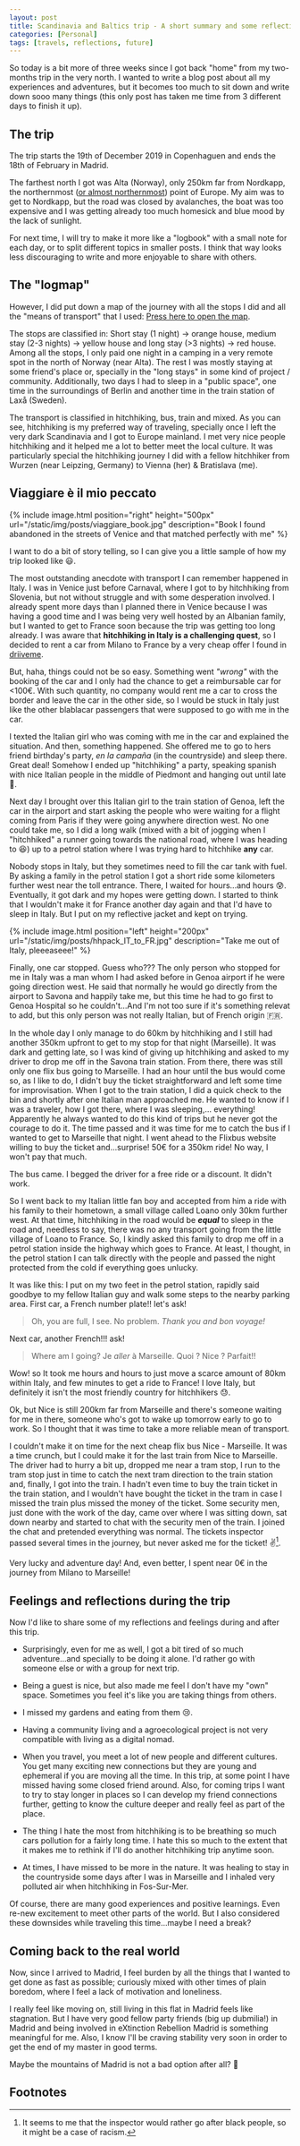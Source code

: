 ```yaml
---
layout: post
title: Scandinavia and Baltics trip - A short summary and some reflections
categories: [Personal]
tags: [travels, reflections, future]
---
```


So today is a bit more of three weeks since I got back "home" from my two-months trip in the very north.
I wanted to write a blog post about all my experiences and adventures, but it becomes too much to sit down and write down sooo many things (this only post has taken me time from 3 different days to finish it up).

## The trip

The trip starts the 19th of December 2019 in Copenhaguen and ends the 18th of February in Madrid.

The farthest north I got was Alta (Norway), only 250km far from Nordkapp, the northernmost ([or almost northernmost](https://en.wikipedia.org/wiki/North_Cape_(Norway)#Geography)) point of Europe. My aim was to get to Nordkapp, but the road was closed by avalanches, the boat was too expensive and I was getting already too much homesick and blue mood by the lack of sunlight.

For next time, I will try to make it more like a "logbook" with a small note for each day, or to split different topics in smaller posts. I think that way looks less discouraging to write and more enjoyable to share with others.


## The "logmap"

However, I did put down a map of the journey with all the stops I did and all the "means of transport" that I used: [Press here to open the map](https://facilmap.org/St2yjcRmp4a2).

The stops are classified in: Short stay (1 night) -> orange house, medium stay (2-3 nights) -> yellow house and long stay (>3 nights) -> red house. Among all the stops, I only paid one night in a camping in a very remote spot in the north of Norway (near Alta). The rest I was mostly staying at some friend's place or, specially in the "long stays" in some kind of project / community. Additionally, two days I had to sleep in a "public space", one time in the surroundings of Berlin and another time in the train station of Laxå (Sweden).

The transport is classified in hitchhiking, bus, train and mixed. As you can see, hitchhiking is my preferred way of traveling, specially once I left the very dark Scandinavia and I got to Europe mainland. I met very nice people hitchhiking and it helped me a lot to better meet the local culture. It was particularly special the hitchhiking journey I did with a fellow hitchhiker from Wurzen (near Leipzing, Germany) to Vienna (her) & Bratislava (me).

## Viaggiare è il mio peccato


{% include image.html position="right" height="500px" url="/static/img/posts/viaggiare_book.jpg" description="Book I found abandoned in the streets of Venice and that matched perfectly with me" %}


I want to do a bit of story telling, so I can give you a little sample of how my trip looked like :smiley:.

The most outstanding anecdote with transport I can remember happened in Italy. I was in Venice just before Carnaval, where I got to by hitchhiking from Slovenia, but not without struggle and with some desperation involved. I already spent more days than I planned there in Venice because I was having a good time and I was being very well hosted by an Albanian family, but I wanted to get to France soon because the trip was getting too long already. I was aware that **hitchhiking in Italy is a challenging quest**, so I decided to rent a car from Milano to France by a very cheap offer I found in [driiveme](https://www.driiveme.co.uk/).

But, haha, things could not be so easy. Something went _"wrong"_ with the booking of the car and I only had the chance to get a reimbursable car for <100€. With such quantity, no company would rent me a car to cross the border and leave the car in the other side, so I would be stuck in Italy just like the other blablacar passengers that were supposed to go with me in the car.

I texted the Italian girl who was coming with me in the car and explained the situation. And then, something happened.
She offered me to go to hers friend birthday's party, *en la campaña* (in the countryside) and sleep there. Great deal! Somehow I ended up "hitchhiking" a party, speaking spanish with nice Italian people in the middle of Piedmont and hanging out until late :tada:.

Next day I brought over this Italian girl to the train station of Genoa, left the car in the airport and start asking the people who were waiting for a flight coming from Paris if they were going anywhere direction west. No one could take me, so I did a long walk (mixed with a bit of jogging when I "hitchhiked" a runner going towards the national road, where I was heading to :laughing:) up to a petrol station where I was trying hard to hitchhike **any** car.

Nobody stops in Italy, but they sometimes need to fill the car tank with fuel. By asking a family in the petrol station I got a short ride some kilometers further west near the toll entrance. There, I waited for hours...and hours :cold_sweat:. Eventually, it got dark and my hopes were getting down. I started to think that I wouldn't make it for France another day again and that I'd have to sleep in Italy. But I put on my reflective jacket and kept on trying.

{% include image.html position="left" height="200px" url="/static/img/posts/hhpack_IT_to_FR.jpg" description="Take me out of Italy, pleeeaseee!" %}

Finally, one car stopped. Guess who??? The only person who stopped for me in Italy was a man whom I had asked before in Genoa airport if he were going direction west. He said that normally he would go directly from the airport to Savona and happily take me, but this time he had to go first to Genoa Hospital so he couldn't...And I'm not too sure if it's something relevat to add, but this only person was not really Italian, but of French origin :fr:.

In the whole day I only manage to do 60km by hitchhiking and I still had another 350km upfront to get to my stop for that night (Marseille). It was dark and getting late, so I was kind of giving up hitchhiking and asked to my driver to drop me off in the Savona train station. From there, there was still only one flix bus going to Marseille. I had an hour until the bus would come so, as I like to do, I didn't buy the ticket straightforward and left some time for improvisation. When I got to the train station, I did a quick check to the bin and shortly after one Italian man approached me. He wanted to know if I was a traveler, how I got there, where I was sleeping,... everything! Apparently he always wanted to do this kind of trips but he never got the courage to do it. The time passed and it was time for me to catch the bus if I wanted to get to Marseille that night. I went ahead to the Flixbus website willing to buy the ticket and...surprise! 50€ for a 350km ride! No way, I won't pay that much.

The bus came. I begged the driver for a free ride or a discount. It didn't work.

So I went back to my Italian little fan boy and accepted from him a ride with his family to their hometown, a small village called Loano only 30km further west. At that time, hitchhiking in the road would be _**equal**_ to sleep in the road and, needless to say, there was no any transport going from the little village of Loano to France. So, I kindly asked this family to drop me off in a petrol station inside the highway which goes to France. At least, I thought, in the petrol station I can talk directly with the people and passed the night protected from the cold if everything goes unlucky.

It was like this: I put on my two feet in the petrol station, rapidly said goodbye to my fellow Italian guy and walk some steps to the nearby parking area. First car, a French number plate!! let's ask!

> Oh, you are full, I see. No problem. _Thank you and bon voyage!_

Next car, another French!!! ask!

> Where am I going? Je _aller_ à Marseille. Quoi ? Nice ? Parfait!!

Wow! so It took me hours and hours to just move a scarce amount of 80km within Italy, and few minutes to get a ride to France! I love Italy, but definitely it isn't the most friendly country for hitchhikers :sweat:.

Ok, but Nice is still 200km far from Marseille and there's someone waiting for me in there, someone who's got to wake up tomorrow early to go to work. So I thought that it was time to take a more reliable mean of transport.

I couldn't make it on time for the next cheap flix bus Nice - Marseille. It was a time crunch, but I could make it for the last train from Nice to Marseille. The driver had to hurry a bit up, dropped me near a tram stop, I run to the tram stop just in time to catch the next tram direction to the train station and, finally, I got into the train. I hadn't even time to buy the train ticket in the train station, and I wouldn't have bought the ticket in the tram in case I missed the train plus missed the money of the ticket. Some security men, just done with the work of the day, came over where I was sitting down, sat down nearby and started to chat with the security men of the train. I joined the chat and pretended everything was normal. The tickets inspector passed several times in the journey, but never asked me for the ticket! :v:[^1].

Very lucky and adventure day! And, even better, I spent near 0€ in the journey from Milano to Marseille!

[^1]: It seems to me that the inspector would rather go after black people, so it might be a case of racism.

## Feelings and reflections during the trip

Now I'd like to share some of my reflections and feelings during and after this trip.

* Surprisingly, even for me as well, I got a bit tired of so much adventure...and specially to be doing it alone. I'd rather go with someone else or with a group for next trip.

* Being a guest is nice, but also made me feel I don't have my "own" space. Sometimes you feel it's like you are taking things from others.

* I missed my gardens and eating from them :cry:.

* Having a community living and a agroecological project is not very compatible with living as a digital nomad.

* When you travel, you meet a lot of new people and different cultures. You get many exciting new connections but they are young and ephemeral if you are moving all the time. In this trip, at some point I have missed having some closed friend around. Also, for coming trips I want to try to stay longer in places so I can develop my friend connections further, getting to know the culture deeper and really feel as part of the place.

* The thing I hate the most from hitchhiking is to be breathing so much cars pollution for a fairly long time. I hate this so much to the extent that it makes me to rethink if I'll do another hitchhiking trip anytime soon.

* At times, I have missed to be more in the nature. It was healing to stay in the countryside some days after I was in Marseille and I inhaled very polluted air when hitchhiking in Fos-Sur-Mer.


Of course, there are many good experiences and positive learnings. Even re-new excitement to meet other parts of the world. But I also considered these downsides while traveling this time...maybe I need a break?

## Coming back to the real world

Now, since I arrived to Madrid, I feel burden by all the things that I wanted to get done as fast as possible; curiously mixed with other times of plain boredom, where I feel a lack of motivation and loneliness.

I really feel like moving on, still living in this flat in Madrid feels like stagnation. But I have very good fellow party friends (big up dubmilia!) in Madrid and being involved in eXtinction Rebellion Madrid is something meaningful for me. Also, I know I'll be craving stability very soon in order to get the end of my master in good terms.

Maybe the mountains of Madrid is not a bad option after all? :thinking:


## Footnotes
